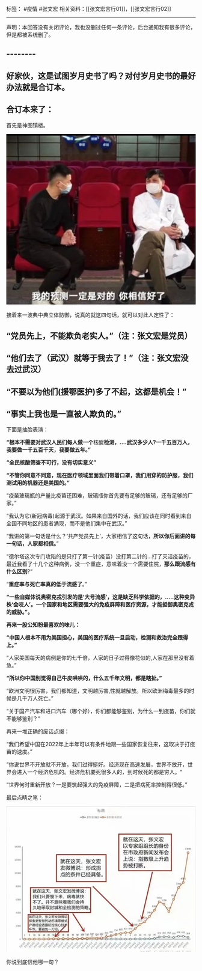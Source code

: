 标签： #疫情 #张文宏
相关资料：[[张文宏言行01]]，[[张文宏言行02]]
***
声明：本回答没有关闭评论，我也没删过任何一条评论，后台通知我有很多评论，但是都被系统删了。

## \--------

## 好家伙，这是试图岁月史书了吗？对付岁月史书的最好办法就是合订本。

## 合订本来了：

首先是神图镇楼。

[![1673197090412.jpeg](https://raw.githubusercontent.com/bluntvoice/mypic/main/1673197090412.jpeg)](https://raw.githubusercontent.com/bluntvoice/mypic/main/1673197090412.jpeg)

接着来一波典中典立体防御，说真的就这四句话，就可以对此人定性了：

## **“党员先上，不能欺负老实人。”（注：张文宏是党员）**

## **“他们去了（武汉）就等于我去了！”（注：张文宏没去过武汉）**

## **“不要以为他们(援鄂医护)多了不起，这都是机会！”**

## **“事实上我也是一直被人欺负的。”**

下面是抽脸表演：

**“根本不需要对武汉人民们每人做一个**核酸**检测，....武汉多少人?一千五百万人，我要做一千五百千天，我要做五年。”**

**“全民核酸筛查不可行，没有切实意义”**

**“不管你同意不同意，现在医疗领域里面我们带着口罩，我们用穿的防护服，我们测试用的机器还是美国的。”**

“疫苗玻璃瓶的产量比疫苗还困难，玻璃瓶你首先要有足够的玻璃，还有足够的厂家。”

“我认为它(新冠病毒)起源于武汉。如果来自国外的话，我们应该在同时看到来自全国不同地区的患者涌现，而不是他们集中在武汉。”

“我讲的第一句话是什么？‘共产党员先上’，大家相信了这句话，**所以你后面讲的每一句话，人家都相信。**”

“德尔塔这次专门攻陷的是只打了第一针(疫苗）没打第二针的...打了灭活疫苗的，最近我看了十几个这种病例，没一个重症，意味着没一个需要住院，**那么跟流感有什么区别**?“

“**重症率与死亡率真的低于流感了**。”

**“一些自媒体说奥密克戎引发的是‘**大号流感**’，这是缺乏科学依据的，.....**这种变异株‘会咬人’。一个国家和地区需要强大的免疫屏障和医疗资源，才能抵御奥密克戎的威胁。**”。**

**再来一股公知粉最喜欢的味儿：**

**“中国人根本不用为美国担心，美国的医疗系统一旦启动，检测和救治完全跟得上。”**

“人家美国每天的病例是你的七千倍，人家的日子过得像花似的,人家在那里没有着急。”

**“所以你中国别觉得自己牛皮哄哄的，什么五千年文明，都是瞎扯。”**

“欧洲文明很厉害，我们都知道，文明越厉害,性就越解放。所以欧洲梅毒最多的时候是几千万人死亡。”

“关于国产汽车和进口汽车（哪个好），你们都能够鉴别，为什么一到疫苗，你们就不能够鉴别？”

再来一堆正确的废话点缀：

“我们希望中国在2022年上半年可以有条件地跟—些国家恢复往来，这取决于打疫苗的速度。”

“你说世界不开放就不开放，我们过得挺好。经济现在高速发展，世界不放开，世界会进入一个经济危机的。经济危机要死很多人的，到时候死的都是穷人。“

“世界何时重新开放？一是要筑起强大的免疫屏障，二是把病死率控制得很低。”

最后点睛之笔：

[![1673197087888.jpeg](https://raw.githubusercontent.com/bluntvoice/mypic/main/1673197087888.jpeg)](https://raw.githubusercontent.com/bluntvoice/mypic/main/1673197087888.jpeg)

你说到底信他哪一句？